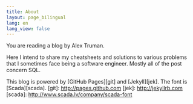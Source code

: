 ```yaml
---
title: About
layout: page_bilingual
lang: en
lang_view: false
---
```

You are reading a blog by Alex Truman.

Here I intend to share my cheatsheets and solutions to various problems that I sometimes face being a software engineer. Mostly all of the post concern SQL.

This blog is powered by [GitHub Pages][git] and [Jekyll][jek]. The font is [Scada][scada].
[git]: http://pages.github.com
[jek]: http://jekyllrb.com
[scada]: http://www.scada.lv/company/scada-font